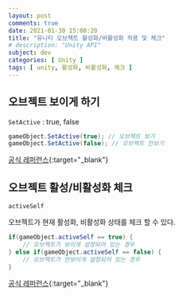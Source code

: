 ```yaml
---
layout: post
comments: true
date: 2021-01-30 15:00:20
title: "유니티 오브젝트 활성화/비활성화 적용 및 체크"
# description: "Unity API"
subject: dev
categories: [ Unity ]
tags: [ unity, 활성화, 비활성화, 체크 ]
---
```


## 오브젝트 보이게 하기

`SetActive` : true, false

```c#
gameObject.SetActive(true); // 오브젝트 보기
gameObject.SetActive(false); // 오브젝트 안보기
```

[공식 레퍼런스](https://docs.unity3d.com/ScriptReference/GameObject.SetActive.html){:target="_blank"}



## 오브젝트 활성/비활성화 체크

`activeSelf`

오브젝트가 현재 활성화, 비활성화 상태를 체크 할 수 있다.

```c#
if(gameObject.activeSelf == true) { 
    // 오브젝트가 보이게 설정되어 있는 경우
} else if(gameObject.activeSelf == false) { 
    // 오브젝트가 안보이게 설정되어 있는 경우
} 
```

[공식 레퍼런스](https://docs.unity3d.com/ScriptReference/GameObject-activeSelf.html){:target="_blank"}